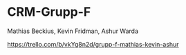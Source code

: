 # CRM-Grupp-F

Mathias Beckius, Kevin Fridman, Ashur Warda

https://trello.com/b/vkYg8n2d/grupp-f-mathias-kevin-ashur
